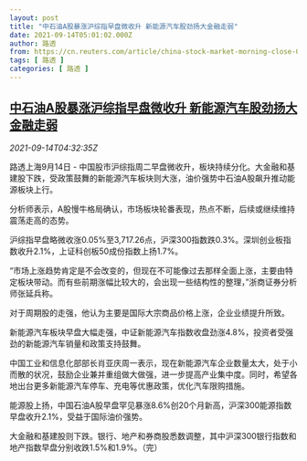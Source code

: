 ```yaml
---
layout: post
title: "中石油A股暴涨沪综指早盘微收升 新能源汽车股劲扬大金融走弱"
date: 2021-09-14T05:01:02.000Z
author: 路透
from: https://cn.reuters.com/article/china-stock-market-morning-close-0914-idCNKBS2GA09N
tags: [ 路透 ]
categories: [ 路透 ]
---
```

<!--1631595662000-->
[中石油A股暴涨沪综指早盘微收升 新能源汽车股劲扬大金融走弱](https://cn.reuters.com/article/china-stock-market-morning-close-0914-idCNKBS2GA09N)
------

<div>
<div><i>2021-09-14T04:32:35Z</i></div><p>路透上海9月14日 - 中国股市沪综指周二早盘微收升，板块持续分化。大金融和基建股下跌，受政策鼓舞的新能源汽车板块则大涨，油价强势中石油A股飙升推动能源板块上行。</p><p>分析师表示，A股慢牛格局确认，市场板块轮番表现，热点不断，后续或继续维持震荡走高的态势。</p><p>沪综指早盘略微收涨0.05%至3,717.26点，沪深300指数跌0.3%。深圳创业板指数收升2.1%，上证科创板50成份指数上扬1.7%。</p><p>“市场上涨趋势肯定是不会改变的，但现在不可能像过去那样全面上涨，主要由特定板块带动。而有些前期涨幅比较大的，会出现一些结构性的整理，”浙商证券分析师张延兵称。</p><p>对于周期股的走强，他认为主要是国际大宗商品价格上涨，企业业绩提升所致。</p><p>新能源汽车板块早盘大幅走强，中证新能源汽车指数收盘劲涨4.8%，投资者受强劲的新能源汽车销量和政策支持鼓舞。</p><p>中国工业和信息化部部长肖亚庆周一表示，现在新能源汽车企业数量太大，处于小而散的状况，鼓励企业兼并重组做大做强，进一步提高产业集中度。同时，希望各地出台更多新能源汽车停车、充电等优惠政策，优化汽车限购措施。</p><p>能源股上扬，中国石油A股早盘罕见暴涨8.6%创20个月新高，沪深300能源指数早盘收升2.1%，受益于国际油价强势。</p><p>大金融和基建股则下跌。银行、地产和券商股悉数调整，其中沪深300银行指数和地产指数早盘分别收跌1.5%和1.9%。（完）</p>
</div>
